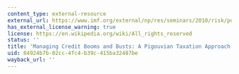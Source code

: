 ```yaml
---
content_type: external-resource
external_url: https://www.imf.org/external/np/res/seminars/2010/risk/pdf/durdu.pdf
has_external_license_warning: true
license: https://en.wikipedia.org/wiki/All_rights_reserved
status: ''
title: 'Managing Credit Booms and Busts: A Pigouvian Taxation Approach." (PDF)'
uid: 84924b7b-02cc-4fc4-b39c-415ba32487be
wayback_url: ''
---
```

